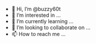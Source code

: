 - 👋 Hi, I’m @buzzy60t
- 👀 I’m interested in ...
- 🌱 I’m currently learning ...
- 💞️ I’m looking to collaborate on ...
- 📫 How to reach me ...

<!---
buzzy60t/buzzy60t is a ✨ special ✨ repository because its `README.md` (this file) appears on your GitHub profile.
You can click the Preview link to take a look at your changes.
--->
